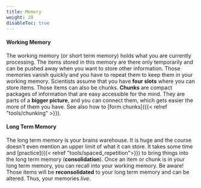 ```yaml
---
title: Memory
weight: 20
disableToc: true
---
```


#### Working Memory

The working memory (or short term memory) holds what you are currently
processing. The items stored in this memory are there only temporarily and can
be pushed away when you want to store other information. Those memories vanish
quickly and you have to repeat them to keep them in your working memory.
Scientists assume that you have **four slots** where you can store items. Those
items can also be chunks.  **Chunks** are compact packages of information that
are easy accessible for the mind. They are parts of a **bigger picture**, and you
can connect them, which gets easier the more of them you have. See also how to
[form chunks]({{< relref "tools/chunking" >}}).

#### Long Term Memory

The long term memory is your brains warehouse. It is huge and the course
doesn't even mention an upper limit of what it can store. It takes some time
and [practice]({{< relref "tools/spaced_repetition">}}) to bring things into
the long term memory (**consolidation**). Once an item or chunk is in your long
term memory, you can recall into your working memory. Be aware! Those items will
be **reconsolidated** to your long term memory and can be altered. Thus, your
memories *live*.
